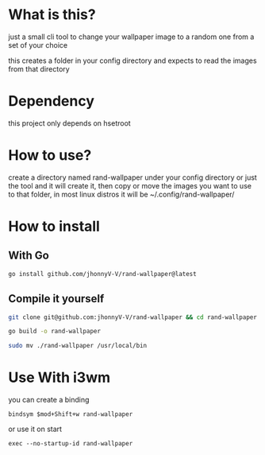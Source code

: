 # What is this?
just a small cli tool to change your wallpaper image to a random one from a set of your choice

this creates a folder in your config directory and expects to read the images from that directory

# Dependency
this project only depends on hsetroot

# How to use?
create a directory named rand-wallpaper under your config directory or just the tool and it will create it,
then copy or move the images you want to use to that folder, in most linux distros it will be ~/.config/rand-wallpaper/

# How to install
## With Go
```bash
go install github.com/jhonnyV-V/rand-wallpaper@latest
```

## Compile it yourself

```bash
git clone git@github.com:jhonnyV-V/rand-wallpaper && cd rand-wallpaper
```
```bash
go build -o rand-wallpaper
```
```bash
sudo mv ./rand-wallpaper /usr/local/bin
```

# Use With i3wm
you can create a binding 
```
bindsym $mod+Shift+w rand-wallpaper
```
or use it on start
```
exec --no-startup-id rand-wallpaper
```
